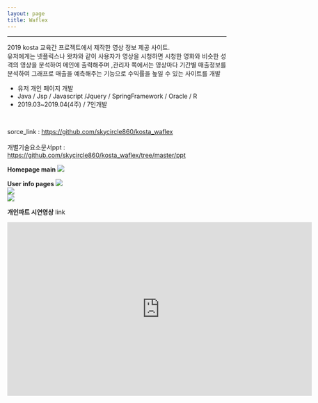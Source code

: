 ```yaml
---
layout: page
title: Waflex
---
```

<hr>
<p class="f12">2019 kosta 교육간 프로젝트에서 제작한 영상 정보 제공 사이트. <br>
유저에게는 넷플릭스나 왓챠와 같이 사용자가 영상을 시청하면 시청한 영화와 비슷한 성격의 영상을 분석하여 메인에 출력해주며 ,관리자 쪽에서는 영상마다 기간별 매출정보를 분석하여 그래프로 매출을 예측해주는 기능으로 수익률을 높일 수 있는 사이트를 개발
</p>

<ul class="f11">
	<li>유저 개인 페이지 개발</li>
    <li>Java / Jsp / Javascript /Jquery / SpringFramework / Oracle / R </li>
    <li>2019.03~2019.04(4주) / 7인개발</li>
</ul><br>
<p class="f12">
sorce_link : <a href="https://github.com/skycircle860/kosta_waflex">https://github.com/skycircle860/kosta_waflex </a><br><br>
개별기술요소문서ppt : <a href="https://github.com/skycircle860/kosta_waflex/tree/master/ppt"> https://github.com/skycircle860/kosta_waflex/tree/master/ppt </a></p>

**Homepage main**
<img src= "{{ site.baseurl }}/images/waflex/waflex_image1.png" sizes="400x400"><br>

**User info pages**
<img src= "{{ site.baseurl }}/images/waflex/waflex_image2.png" sizes="400x400"><br>
<img src= "{{ site.baseurl }}/images/waflex/waflex_image3.PNG" sizes="400x400"><br>
<img src= "{{ site.baseurl }}/images/waflex/waflex_image4.PNG" sizes="400x400"><br>

**개인파트 시연영상**
link
<iframe width="700" height="400" src="https://youtu.be/0B51UTsQHYM" frameborder="0" gesture="media" allowfullscreen=""></iframe>